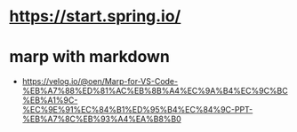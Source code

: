 # https://start.spring.io/

# marp with markdown
- https://velog.io/@oen/Marp-for-VS-Code-%EB%A7%88%ED%81%AC%EB%8B%A4%EC%9A%B4%EC%9C%BC%EB%A1%9C-%EC%9E%91%EC%84%B1%ED%95%B4%EC%84%9C-PPT-%EB%A7%8C%EB%93%A4%EA%B8%B0


